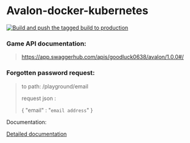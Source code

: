 # Avalon-docker-kubernetes

[![Build and push the tagged build to production](https://github.com/blu3berry-why/Avalon-docker-kubernetes/actions/workflows/build-production.yml/badge.svg)](https://github.com/blu3berry-why/Avalon-docker-kubernetes/actions/workflows/build-production.yml)

### Game API documentation:
> https://app.swaggerhub.com/apis/goodluck0638/avalon/1.0.0#/

### Forgotten password request:
> to path:
> /playground/email
> 
> request json :
> 
> { 
> "email" : "`email address`"
> }


Documentation: 

[Detailed documentation](https://drive.google.com/file/d/1WqeT9QUVd84j6KYCxnktzFR2D3-1BJ_e/view?usp=sharing)
